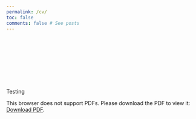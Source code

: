 ```yaml
---
permalink: /cv/
toc: false
comments: false # See posts
---
```

Testing
<object data="https://github.com/bojeryd91/website/raw/main/CV.pdf" type="application/pdf" width="700px" height="700px">
    <embed src="https://github.com/bojeryd91/website/raw/main/CV.pdf">
        <p>This browser does not support PDFs. Please download the PDF to view it: <a href="https://github.com/bojeryd91/website/raw/main/CV.pdf">Download PDF</a>.</p>
    </embed>
</object>
